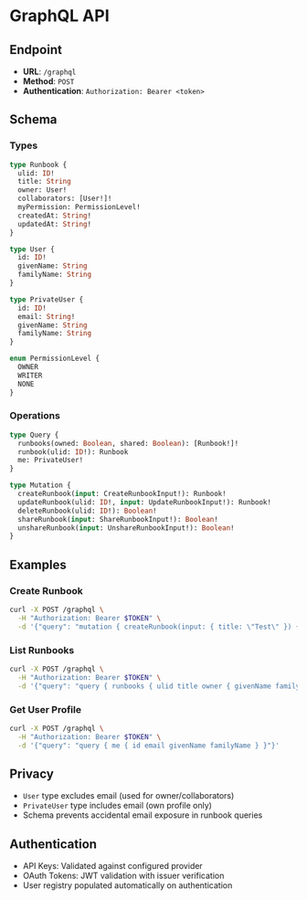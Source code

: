 # GraphQL API

## Endpoint

- **URL**: `/graphql`
- **Method**: `POST`
- **Authentication**: `Authorization: Bearer <token>`

## Schema

### Types

```graphql
type Runbook {
  ulid: ID!
  title: String
  owner: User!
  collaborators: [User!]!
  myPermission: PermissionLevel!
  createdAt: String!
  updatedAt: String!
}

type User {
  id: ID!
  givenName: String
  familyName: String
}

type PrivateUser {
  id: ID!
  email: String!
  givenName: String
  familyName: String
}

enum PermissionLevel {
  OWNER
  WRITER
  NONE
}
```

### Operations

```graphql
type Query {
  runbooks(owned: Boolean, shared: Boolean): [Runbook!]!
  runbook(ulid: ID!): Runbook
  me: PrivateUser!
}

type Mutation {
  createRunbook(input: CreateRunbookInput!): Runbook!
  updateRunbook(ulid: ID!, input: UpdateRunbookInput!): Runbook!
  deleteRunbook(ulid: ID!): Boolean!
  shareRunbook(input: ShareRunbookInput!): Boolean!
  unshareRunbook(input: UnshareRunbookInput!): Boolean!
}
```

## Examples

### Create Runbook

```bash
curl -X POST /graphql \
  -H "Authorization: Bearer $TOKEN" \
  -d '{"query": "mutation { createRunbook(input: { title: \"Test\" }) { ulid title } }"}'
```

### List Runbooks

```bash
curl -X POST /graphql \
  -H "Authorization: Bearer $TOKEN" \
  -d '{"query": "query { runbooks { ulid title owner { givenName familyName } } }"}'
```

### Get User Profile

```bash
curl -X POST /graphql \
  -H "Authorization: Bearer $TOKEN" \
  -d '{"query": "query { me { id email givenName familyName } }"}'
```

## Privacy

- `User` type excludes email (used for owner/collaborators)
- `PrivateUser` type includes email (own profile only)
- Schema prevents accidental email exposure in runbook queries

## Authentication

- API Keys: Validated against configured provider
- OAuth Tokens: JWT validation with issuer verification
- User registry populated automatically on authentication
